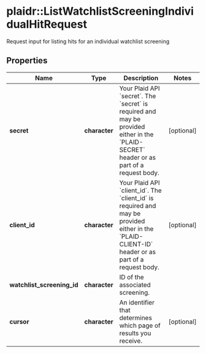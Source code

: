 # plaidr::ListWatchlistScreeningIndividualHitRequest

Request input for listing hits for an individual watchlist screening

## Properties
Name | Type | Description | Notes
------------ | ------------- | ------------- | -------------
**secret** | **character** | Your Plaid API &#x60;secret&#x60;. The &#x60;secret&#x60; is required and may be provided either in the &#x60;PLAID-SECRET&#x60; header or as part of a request body. | [optional] 
**client_id** | **character** | Your Plaid API &#x60;client_id&#x60;. The &#x60;client_id&#x60; is required and may be provided either in the &#x60;PLAID-CLIENT-ID&#x60; header or as part of a request body. | [optional] 
**watchlist_screening_id** | **character** | ID of the associated screening. | 
**cursor** | **character** | An identifier that determines which page of results you receive. | [optional] 


